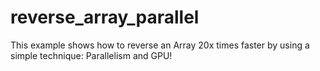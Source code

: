 reverse_array_parallel
======================

This example shows how to reverse an Array 20x times faster by using a simple technique:  Parallelism and GPU!
